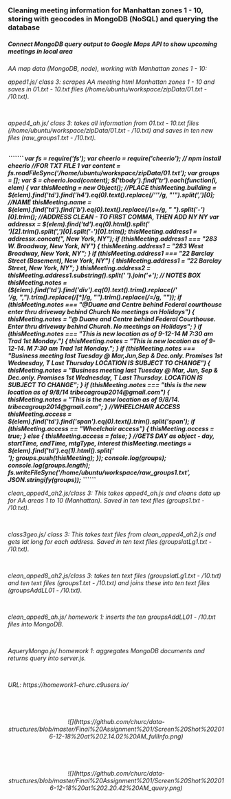 <H3> Cleaning meeting information for Manhattan zones 1 - 10, storing with geocodes in MongoDB (NoSQL) and querying the database</H3>
<H5> Connect MongoDB query output to Google Maps API to show upcoming meetings in local area</H5>

<H6>AA map data (MongoDB, node), working with Manhattan zones 1 - 10:<br>
<p>
<i>apped1.js/ class 3</i>: scrapes AA meeting html Manhattan zones 1 - 10 and saves in 01.txt - 10.txt files (/home/ubuntu/workspace/zipData/01.txt - /10.txt).</p><br>
<p>
<p>
<i>apped4_ah.js/ class 3</i>: takes all information from 01.txt - 10.txt files (/home/ubuntu/workspace/zipData/01.txt - /10.txt) and saves in ten new files (raw_groups1.txt - /10.txt).</p>
<br>
<b>
```````
var fs = require('fs');
var cheerio = require('cheerio'); // npm install cheerio
//FOR TXT FILE 1
var content = fs.readFileSync('/home/ubuntu/workspace/zipData/01.txt');
var groups = [];
var $ = cheerio.load(content);
$('tbody').find('tr').each(function(i, elem) {
    var thisMeeting = new Object();    
//PLACE
    thisMeeting.building = $(elem).find('td').find('h4').eq(0).text().replace(/'&apos;'/g, "'").split(',')[0];
//NAME
    thisMeeting.name = $(elem).find('td').find('b').eq(0).text().replace(/\s+/g, " ").split('-')[0].trim();
//ADDRESS CLEAN - TO FIRST COMMA, THEN ADD NY NY
    var addressx = $(elem).find('td').eq(0).html().split('<br>')[2].trim().split(',')[0].split('-')[0].trim();
    thisMeeting.address1 = addressx.concat(", New York, NY");    
    if (thisMeeting.address1 === "283 W. Broadway, New York, NY") {
        thisMeeting.address1 = "283 West Broadway, New York, NY";
    }
     if (thisMeeting.address1 === "22 Barclay Street (Basement), New York, NY") {
        thisMeeting.address1 = "22 Barclay Street, New York, NY";
    }
     thisMeeting.address2 = thisMeeting.address1.substring().split(' ').join('+');  
// NOTES BOX
     thisMeeting.notes = ($(elem).find('td').find('div').eq(0).text().trim().replace(/'<br>'/g, ",").trim().replace(/[*]/g, "").trim().replace(/=/g, ""));
    if (thisMeeting.notes === "@Duane and Centre behind Federal courthouse enter thru driveway behind Church No meetings on Holidays") {
      thisMeeting.notes = "@ Duane and Centre behind Federal Courthouse. Enter thru driveway behind Church. No meetings on Holidays"; 
    }
    if (thisMeeting.notes === "This is new location as of 9-12-14 M 7:30 am Trad 1st Monday.") {
      thisMeeting.notes = "This is new location as of 9-12-14. M 7:30 am Trad 1st Monday."; 
    }
    if (thisMeeting.notes === "Business meeting last Tuesday @ Mar,Jun,Sep & Dec.only. Promises 1st Wednesday, T Last Thursday  LOCATION IS SUBJECT TO CHANGE") {
      thisMeeting.notes = "Business meeting last Tuesday @ Mar, Jun, Sep & Dec.only. Promises 1st Wednesday, T Last Thursday. LOCATION IS SUBJECT TO CHANGE"; 
    }
    if (thisMeeting.notes === "this is the new location as of 9/8/14 tribecagroup2014@gmail.com") {
      thisMeeting.notes = "This is the new location as of 9/8/14. tribecagroup2014@gmail.com"; 
    }
//WHEELCHAIR ACCESS
     thisMeeting.access = $(elem).find('td').find('span').eq(0).text().trim().split('span');
    if (thisMeeting.access == "Wheelchair access") {
        thisMeeting.access = true;
    }
    else  {
        thisMeeting.access = false;
    }
//GETS DAY as object - day, startTime, endTime, mtgType, interest  
     thisMeeting.meetings = $(elem).find('td').eq(1).html().split('<br>'); 
     groups.push(thisMeeting);
});
 console.log(groups);
 console.log(groups.length);
fs.writeFileSync('/home/ubuntu/workspace/raw_groups1.txt', JSON.stringify(groups));
``````
</b>
<br>
<p>
<i>clean_apped4_ah2.js/class 3</i>: This takes apped4_ah.js and cleans data up for AA areas 1 to 10 (Manhattan). Saved in ten text files (groups1.txt - /10.txt).</p>
<br>
<p>
<i>class3geo.js/ class 3:</i> This takes text files from clean_apped4_ah2.js and gets lat long for each address. Saved in ten text files (groupslatLg1.txt - /10.txt).</p><br>
<p>
<i>clean_apped8_ah2.js/class 3</i>: takes ten text files (groupslatLg1.txt - /10.txt) and ten text files (groups1.txt - /10.txt) and joins these into ten text files (groupsAddLL01 - /10.txt).</p>
<br>
<p>
<i>clean_apped6_ah.js/ homework 1</i>: inserts the ten groupsAddLL01 - /10.txt files into MongoDB.</p>
<br>
<p>
<i>AqueryMongo.js/ homework 1</i>: aggregates MongoDB documents and returns query into server.js.</p>
<br>
<p>
URL: https://homework1-churc.c9users.io/</H6></p>
<br>
<H6 align = "center"> ![](https://github.com/churc/data-structures/blob/master/Final%20Assignment%201/Screen%20Shot%202016-12-18%20at%202.14.02%20AM_fullInfo.png)</H6>
<br>
<H6 align = "center"> ![](https://github.com/churc/data-structures/blob/master/Final%20Assignment%201/Screen%20Shot%202016-12-18%20at%202.20.42%20AM_query.png)</H6>
<br>


